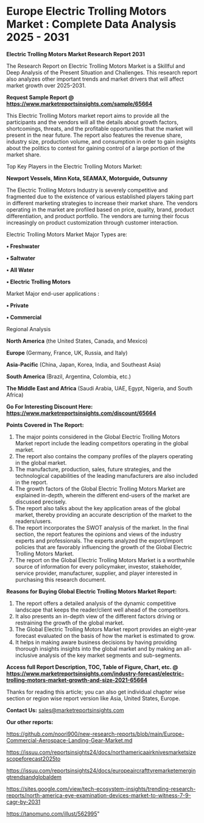 # Europe Electric Trolling Motors Market : Complete Data Analysis 2025 - 2031

<strong>Electric Trolling Motors Market Research Report 2031</strong>

The Research Report on Electric Trolling Motors Market is a Skillful and Deep Analysis of the Present Situation and Challenges. This research report also analyzes other important trends and market drivers that will affect market growth over 2025-2031.

<strong>Request Sample Report @ <a href=https://www.marketreportsinsights.com/sample/65664>https://www.marketreportsinsights.com/sample/65664</a></strong>

This Electric Trolling Motors market report aims to provide all the participants and the vendors will all the details about growth factors, shortcomings, threats, and the profitable opportunities that the market will present in the near future. The report also features the revenue share, industry size, production volume, and consumption in order to gain insights about the politics to contest for gaining control of a large portion of the market share.

Top Key Players in the Electric Trolling Motors Market:

<strong>Newport Vessels, Minn Kota, SEAMAX, Motorguide, Outsunny</strong>

The Electric Trolling Motors Industry is severely competitive and fragmented due to the existence of various established players taking part in different marketing strategies to increase their market share. The vendors operating in the market are profiled based on price, quality, brand, product differentiation, and product portfolio. The vendors are turning their focus increasingly on product customization through customer interaction.

Electric Trolling Motors Market Major Types are:

<strong>• Freshwater

• Saltwater

• All Water

• Electric Trolling Motors</strong>

Market Major end-user applications :

<strong>• Private

• Commercial</strong>

Regional Analysis

</u><strong><b>North America</b></strong> (the United States, Canada, and Mexico)

<strong><b>Europe </b></strong>(Germany, France, UK, Russia, and Italy)

<strong><b>Asia-Pacific</b></strong> (China, Japan, Korea, India, and Southeast Asia)

<strong><b>South America</b></strong> (Brazil, Argentina, Colombia, etc.)

<strong><b>The Middle East and Africa</b></strong> (Saudi Arabia, UAE, Egypt, Nigeria, and South Africa)

<strong>Go For Interesting Discount Here: <a href=https://www.marketreportsinsights.com/discount/65664>https://www.marketreportsinsights.com/discount/65664</a></strong>

<strong>Points Covered in The Report:</strong>
<ol>
  <li>The major points considered in the Global Electric Trolling Motors Market report include the leading competitors operating in the global market.</li>
  <li>The report also contains the company profiles of the players operating in the global market.</li>
  <li>The manufacture, production, sales, future strategies, and the technological capabilities of the leading manufacturers are also included in the report.</li>
  <li>The growth factors of the Global Electric Trolling Motors Market are explained in-depth, wherein the different end-users of the market are discussed precisely.</li>
  <li>The report also talks about the key application areas of the global market, thereby providing an accurate description of the market to the readers/users.</li>
  <li>The report incorporates the SWOT analysis of the market. In the final section, the report features the opinions and views of the industry experts and professionals. The experts analyzed the export/import policies that are favorably influencing the growth of the Global Electric Trolling Motors Market.</li>
  <li>The report on the Global Electric Trolling Motors Market is a worthwhile source of information for every policymaker, investor, stakeholder, service provider, manufacturer, supplier, and player interested in purchasing this research document.</li>
</ol>
<strong>Reasons for Buying Global Electric Trolling Motors Market Report:</strong>

<ol>
  <li>The report offers a detailed analysis of the dynamic competitive landscape that keeps the reader/client well ahead of the competitors.</li>
  <li>It also presents an in-depth view of the different factors driving or restraining the growth of the global market.</li>
  <li>The Global Electric Trolling Motors Market report provides an eight-year forecast evaluated on the basis of how the market is estimated to grow.</li>
  <li>It helps in making aware business decisions by having providing thorough insights insights into the global market and by making an all-inclusive analysis of the key market segments and sub-segments.</li>
</ol>
<strong>Access full Report Description, TOC, Table of Figure, Chart, etc. @ <a href=https://www.marketreportsinsights.com/industry-forecast/electric-trolling-motors-market-growth-and-size-2021-65664>https://www.marketreportsinsights.com/industry-forecast/electric-trolling-motors-market-growth-and-size-2021-65664</a></strong>


Thanks for reading this article; you can also get individual chapter wise section or region wise report version like Asia, United States, Europe.

<strong>Contact Us:</strong>
sales@marketreportsinsights.com

<strong>Our other reports:</strong>

<a href=https://github.com/noori900/new-research-reports/blob/main/Europe-Commercial-Aerospace-Landing-Gear-Market.md>https://github.com/noori900/new-research-reports/blob/main/Europe-Commercial-Aerospace-Landing-Gear-Market.md</a>

<a href=https://issuu.com/reportsinsights24/docs/northamericaairknivesmarketsizescopeforecast2025to>https://issuu.com/reportsinsights24/docs/northamericaairknivesmarketsizescopeforecast2025to</a>

<a href=https://issuu.com/reportsinsights24/docs/europeaircrafttyremarketemergingtrendsandglobaldem>https://issuu.com/reportsinsights24/docs/europeaircrafttyremarketemergingtrendsandglobaldem</a>

<a href=https://sites.google.com/view/tech-ecosystem-insights/trending-research-reports/north-america-eye-examination-devices-market-to-witness-7-9-cagr-by-2031>https://sites.google.com/view/tech-ecosystem-insights/trending-research-reports/north-america-eye-examination-devices-market-to-witness-7-9-cagr-by-2031</a>

<a href=https://tanomuno.com/illust/562995>https://tanomuno.com/illust/562995</a>"
